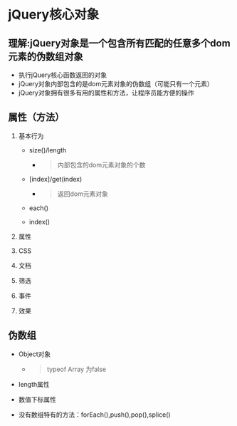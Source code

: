 # jQuery核心对象

## 理解:jQuery对象是一个包含所有匹配的任意多个dom元素的伪数组对象

* 执行jQuery核心函数返回的对象
* jQuery对象内部包含的是dom元素对象的伪数组（可能只有一个元素）
* jQuery对象拥有很多有用的属性和方法，让程序员能方便的操作

## 属性（方法）

1. 基本行为

   * size()/length

     * > 内部包含的dom元素对象的个数

   * [index]/get(index)

     * > 返回dom元素对象

   * each()
   * index()

2. 属性  

3. CSS

4. 文档

5. 筛选

6. 事件

7. 效果

## 伪数组

* Object对象

  * > typeof Array 为false

* length属性

* 数值下标属性

* 没有数组特有的方法：forEach(),push(),pop(),splice()

  